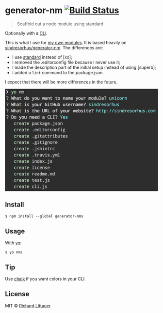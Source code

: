 # generator-nm [![Build Status](https://travis-ci.org/sindresorhus/generator-nm.svg?branch=master)](https://travis-ci.org/sindresorhus/generator-nm)

> Scaffold out a node module using standard

Optionally with a [CLI](http://en.wikipedia.org/wiki/Command-line_interface).

This is what I use for [my own modules](https://www.npmjs.com/~RichardLitt). It is based heavily on [sindresorhus/generator-nm](//github.com/sindresorhus/generator-nm). The differences are:

 - I use [standard](//github.com/feross/standard) instead of [xo];
 - I removed the .editorconfig file because I never use it;
 - I made the description part of the initial setup instead of using [superb];
 - I added a `lint` command to the package.json.

I expect that there will be more differences in the future.

![](screenshot.png)


## Install

```
$ npm install --global generator-nms
```


## Usage

With [yo](https://github.com/yeoman/yo):

```
$ yo nms
```


## Tip

Use [chalk](https://github.com/sindresorhus/chalk) if you want colors in your CLI.


## License

MIT © [Richard Littauer](http://burntfen.com)

